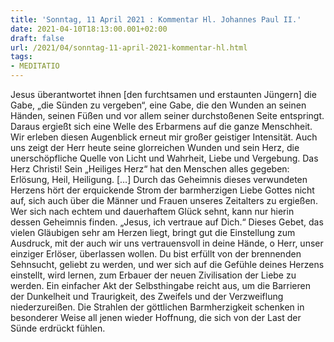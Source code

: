 ```yaml
---
title: 'Sonntag, 11 April 2021 : Kommentar Hl. Johannes Paul II.'
date: 2021-04-10T18:13:00.001+02:00
draft: false
url: /2021/04/sonntag-11-april-2021-kommentar-hl.html
tags: 
- MEDITATIO
---
```


Jesus überantwortet ihnen \[den furchtsamen und erstaunten Jüngern\] die Gabe, „die Sünden zu vergeben“, eine Gabe, die den Wunden an seinen Händen, seinen Füßen und vor allem seiner durchstoßenen Seite entspringt. Daraus ergießt sich eine Welle des Erbarmens auf die ganze Menschheit. Wir erleben diesen Augenblick erneut mir großer geistiger Intensität. Auch uns zeigt der Herr heute seine glorreichen Wunden und sein Herz, die unerschöpfliche Quelle von Licht und Wahrheit, Liebe und Vergebung. Das Herz Christi! Sein „Heiliges Herz“ hat den Menschen alles gegeben: Erlösung, Heil, Heiligung. \[…\] Durch das Geheimnis dieses verwundeten Herzens hört der erquickende Strom der barmherzigen Liebe Gottes nicht auf, sich auch über die Männer und Frauen unseres Zeitalters zu ergießen. Wer sich nach echtem und dauerhaftem Glück sehnt, kann nur hierin dessen Geheimnis finden. „Jesus, ich vertraue auf Dich.“ Dieses Gebet, das vielen Gläubigen sehr am Herzen liegt, bringt gut die Einstellung zum Ausdruck, mit der auch wir uns vertrauensvoll in deine Hände, o Herr, unser einziger Erlöser, überlassen wollen. Du bist erfüllt von der brennenden Sehnsucht, geliebt zu werden, und wer sich auf die Gefühle deines Herzens einstellt, wird lernen, zum Erbauer der neuen Zivilisation der Liebe zu werden. Ein einfacher Akt der Selbsthingabe reicht aus, um die Barrieren der Dunkelheit und Traurigkeit, des Zweifels und der Verzweiflung niederzureißen. Die Strahlen der göttlichen Barmherzigkeit schenken in besonderer Weise all jenen wieder Hoffnung, die sich von der Last der Sünde erdrückt fühlen.